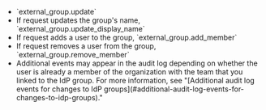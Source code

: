 <ul><li>`external_group.update`</li><li>If request updates the group's name, `external_group.update_display_name`</li><li>If request adds a user to the group, `external_group.add_member`</li><li>If request removes a user from the group, `external_group.remove_member`</li><li>Additional events may appear in the audit log depending on whether the user is already a member of the organization with the team that you linked to the IdP group. For more information, see "[Additional audit log events for changes to IdP groups](#additional-audit-log-events-for-changes-to-idp-groups)."</li></ul>
